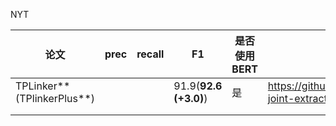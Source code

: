NYT

| 论文                       | prec | recall | F1                    | 是否使用BERT | 代码链接                                               |
| -------------------------- | ---- | ------ | --------------------- | ------------ | ------------------------------------------------------ |
| TPLinker**(TPlinkerPlus**) |      |        | 91.9(**92.6 (+3.0)**) | 是           | https://github.com/131250208/TPlinker-joint-extraction |
|                            |      |        |                       |              |                                                        |
|                            |      |        |                       |              |                                                        |

